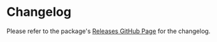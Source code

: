 # Changelog

Please refer to the package's [Releases GitHub Page](https://github.com/realitycollective/com.realitytoolkit.core/releases) for the changelog.